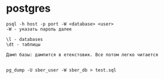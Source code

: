# postgres

```
psql -h host -p port -W <database> <user>
-W - указать пароль далее
```

```
\l - databases
\dt - таблицы
```

```
Дамп базы: дампится в етекстовик. Все потом легко читается


pg_dump -U sber_user -W sber_db > test.sql
```
